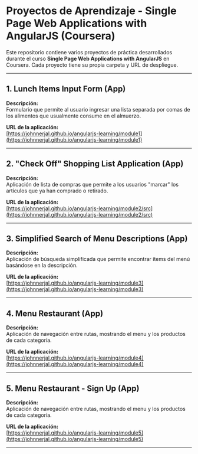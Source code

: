 # Proyectos de Aprendizaje - Single Page Web Applications with AngularJS (Coursera)

Este repositorio contiene varios proyectos de práctica desarrollados durante el curso **Single Page Web Applications with AngularJS** en Coursera. Cada proyecto tiene su propia carpeta y URL de despliegue.

---

## 1. Lunch Items Input Form (App)

**Descripción:**  
Formulario que permite al usuario ingresar una lista separada por comas de los alimentos que usualmente consume en el almuerzo.

**URL de la aplicación:**  
[https://johnnerjal.github.io/angularjs-learning/module1](https://johnnerjal.github.io/angularjs-learning/module1)

---

## 2. "Check Off" Shopping List Application (App)

**Descripción:**  
Aplicación de lista de compras que permite a los usuarios "marcar" los artículos que ya han comprado o retirado.

**URL de la aplicación:**  
[https://johnnerjal.github.io/angularjs-learning/module2/src](https://johnnerjal.github.io/angularjs-learning/module2/src)

---

## 3. Simplified Search of Menu Descriptions (App)

**Descripción:**  
Aplicación de búsqueda simplificada que permite encontrar ítems del menú basándose en la descripción.

**URL de la aplicación:**  
[https://johnnerjal.github.io/angularjs-learning/module3](https://johnnerjal.github.io/angularjs-learning/module3)

---

## 4. Menu Restaurant (App)

**Descripción:**  
Aplicación de navegación entre rutas, mostrando el menu y los productos de cada categoría.

**URL de la aplicación:**  
[https://johnnerjal.github.io/angularjs-learning/module4](https://johnnerjal.github.io/angularjs-learning/module4)

---

## 5. Menu Restaurant - Sign Up (App)

**Descripción:**  
Aplicación de navegación entre rutas, mostrando el menu y los productos de cada categoría.

**URL de la aplicación:**  
[https://johnnerjal.github.io/angularjs-learning/module5](https://johnnerjal.github.io/angularjs-learning/module5)

---

